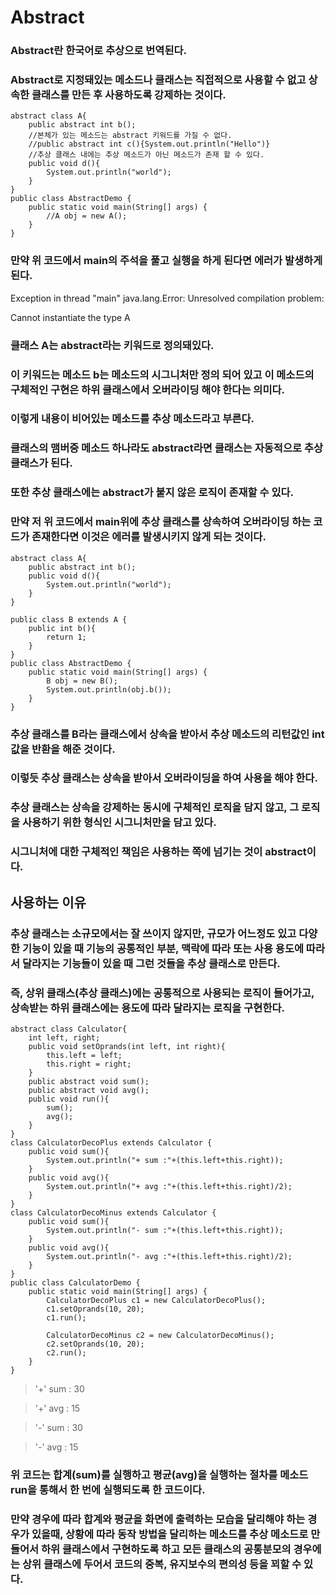 # Abstract
### Abstract란 한국어로 추상으로 번역된다.
### Abstract로 지정돼있는 메소드나 클래스는 직접적으로 사용할 수 없고 상속한 클래스를 만든 후 사용하도록 강제하는 것이다.
    abstract class A{
        public abstract int b();
        //본체가 있는 메소드는 abstract 키워드를 가질 수 없다.
        //public abstract int c(){System.out.println("Hello")}
        //추상 클래스 내에는 추상 메소드가 아닌 메소드가 존재 할 수 있다. 
        public void d(){
            System.out.println("world");
        }
    }
    public class AbstractDemo {
        public static void main(String[] args) {
            //A obj = new A();
        }
    }
### 만약 위 코드에서 main의 주석을 풀고 실행을 하게 된다면 에러가 발생하게 된다.
Exception in thread "main" java.lang.Error: Unresolved compilation problem:

Cannot instantiate the type A
### 클래스 A는 abstract라는 키워드로 정의돼있다.
### 이 키워드는 메소드 b는 메소드의 시그니처만 정의 되어 있고 이 메소드의 구체적인 구현은 하위 클래스에서 오버라이딩 해야 한다는 의미다.
### 이렇게 내용이 비어있는 메소드를 추상 메소드라고 부른다.
### 클래스의 맴버중 메소드 하나라도 abstract라면 클래스는 자동적으로 추상 클래스가 된다.
### 또한 추상 클래스에는 abstract가 붙지 않은 로직이 존재할 수 있다.
### 만약 저 위 코드에서 main위에 추상 클래스를 상속하여 오버라이딩 하는 코드가 존재한다면 이것은 에러를 발생시키지 않게 되는 것이다.
    abstract class A{
        public abstract int b();
        public void d(){
            System.out.println("world");
        }
    }

    public class B extends A {
        public int b(){
            return 1;
        }
    }
    public class AbstractDemo {
        public static void main(String[] args) {
            B obj = new B();
            System.out.println(obj.b());
        }
    }
### 추상 클래스를 B라는 클래스에서 상속을 받아서 추상 메소드의 리턴값인 int값을 반환을 해준 것이다.
### 이렇듯 추상 클래스는 상속을 받아서 오버라이딩을 하여 사용을 해야 한다.
### 추상 클래스는 상속을 강제하는 동시에 구체적인 로직을 담지 않고, 그 로직을 사용하기 위한 형식인 시그니처만을 담고 있다.
### 시그니처에 대한 구체적인 책임은 사용하는 쪽에 넘기는 것이 abstract이다.
## 사용하는 이유
### 추상 클래스는 소규모에서는 잘 쓰이지 않지만, 규모가 어느정도 있고 다양한 기능이 있을 때 기능의 공통적인 부분, 맥락에 따라 또는 사용 용도에 따라서 달라지는 기능들이 있을 때 그런 것들을 추상 클래스로 만든다.
### 즉, 상위 클래스(추상 클래스)에는 공통적으로 사용되는 로직이 들어가고, 상속받는 하위 클래스에는 용도에 따라 달라지는 로직을 구현한다.
    abstract class Calculator{
        int left, right;
        public void setOprands(int left, int right){
            this.left = left;
            this.right = right;
        } 
        public abstract void sum();  
        public abstract void avg();
        public void run(){
            sum();
            avg();
        }
    }
    class CalculatorDecoPlus extends Calculator {
        public void sum(){
            System.out.println("+ sum :"+(this.left+this.right));
        }
        public void avg(){
            System.out.println("+ avg :"+(this.left+this.right)/2);
        }
    } 
    class CalculatorDecoMinus extends Calculator {
        public void sum(){
            System.out.println("- sum :"+(this.left+this.right));
        }
        public void avg(){
            System.out.println("- avg :"+(this.left+this.right)/2);
        }
    } 
    public class CalculatorDemo {
        public static void main(String[] args) { 
            CalculatorDecoPlus c1 = new CalculatorDecoPlus();
            c1.setOprands(10, 20);
            c1.run();
            
            CalculatorDecoMinus c2 = new CalculatorDecoMinus();
            c2.setOprands(10, 20);
            c2.run();
        }
    }
> '+' sum : 30

> '+' avg : 15

> '-' sum : 30

> '-' avg : 15
### 위 코드는 합계(sum)를 실행하고 평균(avg)을 실행하는 절차를 메소드 run을 통해서 한 번에 실행되도록 한 코드이다.
### 만약 경우에 따라 합계와 평균을 화면에 출력하는 모습을 달리해야 하는 경우가 있을때, 상황에 따라 동작 방법을 달리하는 메소드를 추상 메소드로 만들어서 하위 클래스에서 구현하도록 하고 모든 클래스의 공통분모의 경우에는 상위 클래스에 두어서 코드의 중복, 유지보수의 편의성 등을 꾀할 수 있다.